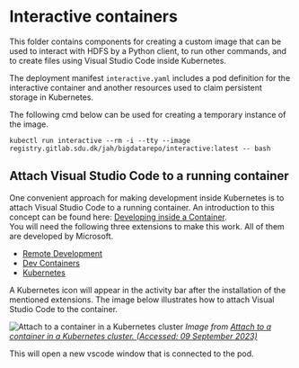 # Interactive containers

This folder contains components for creating a custom image that can be used to interact with HDFS by a Python client, to run other commands, and to create files using Visual Studio Code inside Kubernetes.  

The deployment manifest `interactive.yaml` includes a pod definition for the interactive container and another resources used to claim persistent storage in Kubernetes.

The following cmd below can be used for creating a temporary instance of the image.
```
kubectl run interactive --rm -i --tty --image registry.gitlab.sdu.dk/jah/bigdatarepo/interactive:latest -- bash
```

## Attach Visual Studio Code to a running container
One convenient approach for making development inside Kubernetes is to attach Visual Studio Code to a running container. An introduction to this concept can be found here: [Developing inside a Container](https://code.visualstudio.com/docs/devcontainers/containers).   
You will need the following three extensions to make this work. All of them are developed by Microsoft. 

- [Remote Development](https://marketplace.visualstudio.com/items?itemName=ms-vscode-remote.vscode-remote-extensionpack)
- [Dev Containers](https://marketplace.visualstudio.com/items?itemName=ms-vscode-remote.remote-containers)
- [Kubernetes](https://marketplace.visualstudio.com/items?itemName=ms-kubernetes-tools.vscode-kubernetes-tools)



A Kubernetes icon will appear in the activity bar after the installation of the mentioned extensions. The image below illustrates how to attach Visual Studio Code to the container.

![Attach to a container in a Kubernetes cluster](https://code.visualstudio.com/assets/docs/devcontainers/attach-container/k8s-attach.png)
*Image from [Attach to a container in a Kubernetes cluster. (Accessed: 09 September 2023)](https://code.visualstudio.com/assets/docs/devcontainers/attach-container/k8s-attach.png)*

This will open a new vscode window that is connected to the pod.